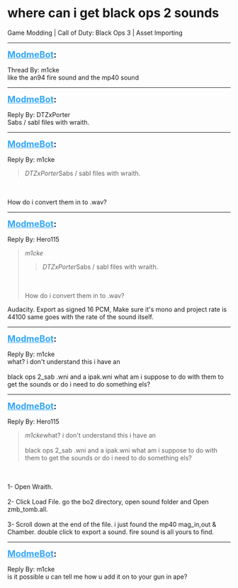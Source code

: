# where can i get black ops 2 sounds
Game Modding | Call of Duty: Black Ops 3 | Asset Importing

---
<strong style="font-size: 1.4em;"><span style="text-decoration: underline;text-decoration-color: #34a7f9;"><span style="color:#34a7f9;">ModmeBot</span></span>:</strong>

<p>Thread By: m1cke<br />like the an94 fire sound and the mp40 sound</p>

---
<strong style="font-size: 1.4em;"><span style="text-decoration: underline;text-decoration-color: #34a7f9;"><span style="color:#34a7f9;">ModmeBot</span></span>:</strong>

<p>Reply By: DTZxPorter<br />Sabs / sabl files with wraith.</p>

---
<strong style="font-size: 1.4em;"><span style="text-decoration: underline;text-decoration-color: #34a7f9;"><span style="color:#34a7f9;">ModmeBot</span></span>:</strong>

<p>Reply By: m1cke<br /><blockquote><em>DTZxPorter</em>Sabs / sabl files with wraith.</blockquote><br /><br />How do i convert them in to .wav?</p>

---
<strong style="font-size: 1.4em;"><span style="text-decoration: underline;text-decoration-color: #34a7f9;"><span style="color:#34a7f9;">ModmeBot</span></span>:</strong>

<p>Reply By: Hero115<br /><blockquote><em>m1cke</em><blockquote><em>DTZxPorter</em>Sabs / sabl files with wraith.</blockquote><br /><br />How do i convert them in to .wav?</blockquote> Audacity. Export as signed 16 PCM, Make sure it&#39;s mono and project rate is 44100 same goes with the rate of the sound itself.</p>

---
<strong style="font-size: 1.4em;"><span style="text-decoration: underline;text-decoration-color: #34a7f9;"><span style="color:#34a7f9;">ModmeBot</span></span>:</strong>

<p>Reply By: m1cke<br />what? i don&#39;t understand this i have an <br /><br />black ops 2_sab .wni and a ipak.wni what am i suppose to do with them to get the sounds or do i need to do something els?</p>

---
<strong style="font-size: 1.4em;"><span style="text-decoration: underline;text-decoration-color: #34a7f9;"><span style="color:#34a7f9;">ModmeBot</span></span>:</strong>

<p>Reply By: Hero115<br /><blockquote><em>m1cke</em>what? i don&#39;t understand this i have an <br /><br />black ops 2_sab .wni and a ipak.wni what am i suppose to do with them to get the sounds or do i need to do something els?</blockquote><br /><br />1- Open Wraith.<br /><br />2- Click Load File. go the bo2 directory, open sound folder and Open zmb_tomb.all.<br /><br />3- Scroll down at the end of the file. i just found the mp40 mag_in,out &amp; Chamber. double click to export a sound. fire sound is all yours to find.</p>

---
<strong style="font-size: 1.4em;"><span style="text-decoration: underline;text-decoration-color: #34a7f9;"><span style="color:#34a7f9;">ModmeBot</span></span>:</strong>

<p>Reply By: m1cke<br />is it possible u can tell me how u add it on to your gun in ape?</p>
